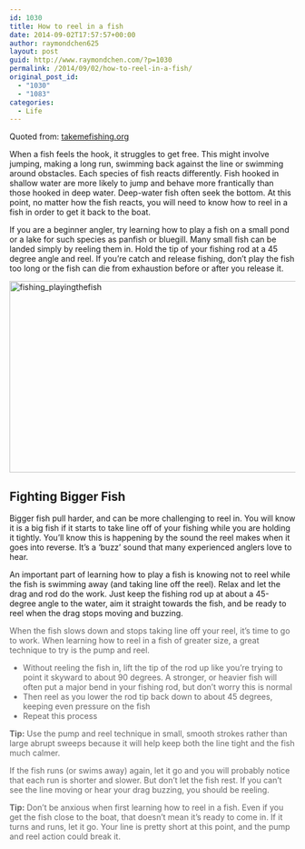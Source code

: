 ```yaml
---
id: 1030
title: How to reel in a fish
date: 2014-09-02T17:57:57+00:00
author: raymondchen625
layout: post
guid: http://www.raymondchen.com/?p=1030
permalink: /2014/09/02/how-to-reel-in-a-fish/
original_post_id:
  - "1030"
  - "1083"
categories:
  - Life
---
```

Quoted from: [takemefishing.org](http://takemefishing.org/fishing/fishopedia/how-to-fish/playing-the-fish/)

When a fish feels the hook, it struggles to get free. This might involve jumping, making a long run, swimming back against the line or swimming around obstacles. Each species of fish reacts differently. Fish hooked in shallow water are more likely to jump and behave more frantically than those hooked in deep water. Deep-water fish often seek the bottom. At this point, no matter how the fish reacts, you will need to know how to reel in a fish in order to get it back to the boat.

If you are a beginner angler, try learning how to play a fish on a small pond or a lake for such species as panfish or bluegill. Many small fish can be landed simply by reeling them in. Hold the tip of your fishing rod at a 45 degree angle and reel. If you&#8217;re catch and release fishing, don&#8217;t play the fish too long or the fish can die from exhaustion before or after you release it.

[<img class="alignleft size-full wp-image-1031" src="http://www.raymondchen.com/wp-content/uploads/2014/09/fishing_playingthefish.jpg" alt="fishing_playingthefish" width="771" height="337" />](http://www.raymondchen.com/wp-content/uploads/2014/09/fishing_playingthefish.jpg)

## Fighting Bigger Fish

Bigger fish pull harder, and can be more challenging to reel in. You will know it is a big fish if it starts to take line off of your fishing while you are holding it tightly. You’ll know this is happening by the sound the reel makes when it goes into reverse. It’s a ‘buzz’ sound that many experienced anglers love to hear.

An important part of learning how to play a fish is knowing not to reel while the fish is swimming away (and taking line off the reel). Relax and let the drag and rod do the work. Just keep the fishing rod up at about a 45-degree angle to the water, aim it straight towards the fish, and be ready to reel when the drag stops moving and buzzing.

<p style="color:#666666;">
  When the fish slows down and stops taking line off your reel, it&#8217;s time to go to work. When learning how to reel in a fish of greater size, a great technique to try is the pump and reel.
</p>

<ul style="color:#666666;">
  <li style="font-weight:inherit;font-style:inherit;">
    Without reeling the fish in, lift the tip of the rod up like you’re trying to point it skyward to about 90 degrees. A stronger, or heavier fish will often put a major bend in your fishing rod, but don’t worry this is normal
  </li>
  <li style="font-weight:inherit;font-style:inherit;">
    Then reel as you lower the rod tip back down to about 45 degrees, keeping even pressure on the fish
  </li>
  <li style="font-weight:inherit;font-style:inherit;">
    Repeat this process
  </li>
</ul>

<p style="color:#666666;">
  <b>Tip:</b> Use the pump and reel technique in small, smooth strokes rather than large abrupt sweeps because it will help keep both the line tight and the fish much calmer.
</p>

<p style="color:#666666;">
  If the fish runs (or swims away) again, let it go and you will probably notice that each run is shorter and slower. But don&#8217;t let the fish rest. If you can&#8217;t see the line moving or hear your drag buzzing, you should be reeling.
</p>

<p style="color:#666666;">
  <b>Tip:</b> Don&#8217;t be anxious when first learning how to reel in a fish. Even if you get the fish close to the boat, that doesn&#8217;t mean it&#8217;s ready to come in. If it turns and runs, let it go. Your line is pretty short at this point, and the pump and reel action could break it.
</p>